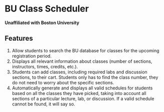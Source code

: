 # BU Class Scheduler

**Unaffiliated with Boston University**

## Features

1. Allow students to search the BU database for classes for the upcoming registration period.
2. Displays all relevant information about classes (number of sections, instructors, times, credits, etc.).
3. Students can add classes, including required labs and discussion sections, to their cart. Students only has to find the class number, they do not need to worry about the specific sections.
4. Automatically generate and displays all valid schedules for students based on all the classes they have picked, taking into account all sections of a particular lecture, lab, or discussion. If a valid schedule cannot be found, it will say so.


